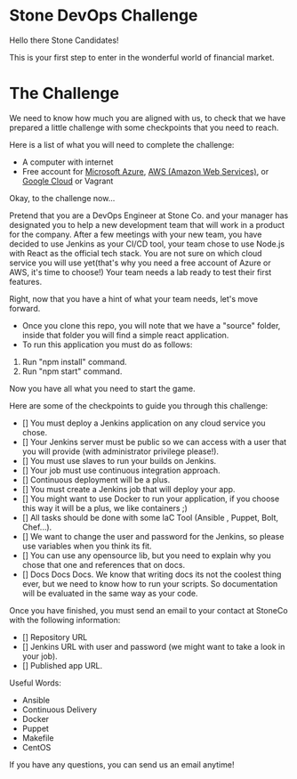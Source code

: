 # Stone DevOps Challenge

Hello there Stone Candidates!

This is your first step to enter in the wonderful world of financial market.

# The Challenge
We need to know how much you are aligned with us,
to check that we have prepared a little challenge with some checkpoints that you need to reach.

Here is a list of what you will need to complete the challenge:
-   A computer with internet
-   Free account for <a href="https://goo.gl/1gzFRE" target="_blank">Microsoft Azure</a>, <a href="https://goo.gl/GQRLct" target="_blank">AWS (Amazon Web Services)</a>, or <a href="https://cloud.google.com" target="_blank">Google Cloud</a> or Vagrant

Okay, to the challenge now...

Pretend that you are a DevOps Engineer at Stone Co. and your manager has designated you to help a new development team that will work in a product for the company.
After a few meetings with your new team, you have decided to use Jenkins as your CI/CD tool, your team chose to use Node.js  with React as the official tech stack.
You are not sure on which cloud service you will use yet(that's why you need a free account of Azure or AWS, it's time to choose!)
Your team needs a lab ready to test their first features.

Right, now that you have a hint of what your team needs, let's move forward.

- Once you clone this repo, you will note that we have a "source" folder, inside that folder you will find a  simple react application.
- To run this application you must do as follows:
 1. Run "npm install" command.
 2. Run "npm start" command.

Now you have all what you need to start the game.

Here are some of the checkpoints to guide you through this challenge:
- [] You must deploy a Jenkins application on any cloud service you chose.
- [] Your Jenkins server must be public so we can access with a user that you will provide (with administrator privilege please!).
- [] You must use slaves to run your builds on Jenkins.
- [] Your job must use continuous integration approach.
- [] Continuous deployment will be a plus.
- [] You must create a Jenkins job that will deploy your app.
- [] You might want to use Docker to run your application, if you choose this way it will be a plus, we like containers ;)
- [] All tasks should be done with some IaC Tool (Ansible , Puppet, Bolt, Chef...).
- [] We want to change the user and password for the Jenkins, so please use variables when you think
  its fit. 
- [] You can use any opensource lib, but you need to explain why you chose that one and references that
  on docs.
- [] Docs Docs Docs. We know that writing docs its not the coolest thing ever, but we need to know how
  to run your scripts. So documentation will be evaluated in the same way as your code. 

Once you have finished, you must send an email to your contact at StoneCo with the following information:
- [] Repository URL
- [] Jenkins URL with user and password (we might want to take a look in your job).
- [] Published app URL.

Useful Words:
- Ansible
- Continuous Delivery
- Docker
- Puppet
- Makefile
- CentOS

If you have any questions, you can send us an email anytime!
